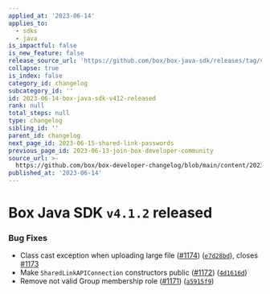 ```yaml
---
applied_at: '2023-06-14'
applies_to:
  - sdks
  - java
is_impactful: false
is_new_feature: false
release_source_url: 'https://github.com/box/box-java-sdk/releases/tag/v4.1.2'
collapse: true
is_index: false
category_id: changelog
subcategory_id: ''
id: 2023-06-14-box-java-sdk-v412-released
rank: null
total_steps: null
type: changelog
sibling_id: ''
parent_id: changelog
next_page_id: 2023-06-15-shared-link-passwords
previous_page_id: 2023-06-13-join-box-developer-community
source_url: >-
  https://github.com/box/box-developer-changelog/blob/main/content/2023/06-14-box-java-sdk-v412-released.md
published_at: '2023-06-14'
---
```

# Box Java SDK `v4.1.2` released

### Bug Fixes

* Class cast exception when uploading large file ([#1174][1]) ([`e7d28bd`][2]), closes [#1173][3]
* Make `SharedLinkAPIConnection` constructors public ([#1172][4]) ([`4d1616d`][5])
* Remove not valid Group membership role ([#1171][6]) ([`a5915f9`][7])

[1]: https://github.com/box/box-java-sdk/issues/1174

[2]: https://github.com/box/box-java-sdk/commit/e7d28bddb706c8b4fd1328f0eebc50db19a8c656

[3]: https://github.com/box/box-java-sdk/issues/1173

[4]: https://github.com/box/box-java-sdk/issues/1172

[5]: https://github.com/box/box-java-sdk/commit/4d1616ddd2c39d1cb0d03af998d2c47efe607853

[6]: https://github.com/box/box-java-sdk/issues/1171

[7]: https://github.com/box/box-java-sdk/commit/a5915f94114a8269287831280a57949ed203e4e8